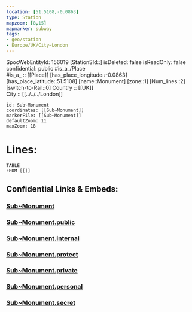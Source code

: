 ```yaml
---
location: [51.5108,-0.0863] 
type: Station 
mapzoom: [8,15] 
mapmarker: subway 
tags:
- geo/station
- Europe/UK/City~London
---
```

SpocWebEntityId: 156019
[StationSId::] 
isDeleted: false
isReadOnly: false
confidential: public
#is_a_/Place  
#is_a_ :: [[Place]] 
[has_place_longitude::-0.0863] 
[has_place_latitude::51.5108] 
[name::Monument] 
[zone::1] 
[Num_lines::2] 
[switch-to-Rail::0] 
Country :: [[UK]]  
City :: [[../../../London]]  


```leaflet
id: Sub~Monument
coordinates: [[Sub~Monument]] 
markerFile: [[Sub~Monument]] 
defaultZoom: 11 
maxZoom: 18
```


# Lines: 
```dataview
TABLE 
FROM [[]] 
```


## Confidential Links & Embeds: 

### [Sub~Monument](/_Standards/Earth/Continent/Europe/Europe~North/UK/England/Regions~England/London,Greater/cities~GreaterLondon/Underground/Station/Sub~Monument.md) 

### [Sub~Monument.public](/_public/Earth/Continent/Europe/Europe~North/UK/England/Regions~England/London,Greater/cities~GreaterLondon/Underground/Station/Sub~Monument.public.md) 

### [Sub~Monument.internal](/_internal/Earth/Continent/Europe/Europe~North/UK/England/Regions~England/London,Greater/cities~GreaterLondon/Underground/Station/Sub~Monument.internal.md) 

### [Sub~Monument.protect](/_protect/Earth/Continent/Europe/Europe~North/UK/England/Regions~England/London,Greater/cities~GreaterLondon/Underground/Station/Sub~Monument.protect.md) 

### [Sub~Monument.private](/_private/Earth/Continent/Europe/Europe~North/UK/England/Regions~England/London,Greater/cities~GreaterLondon/Underground/Station/Sub~Monument.private.md) 

### [Sub~Monument.personal](/_personal/Earth/Continent/Europe/Europe~North/UK/England/Regions~England/London,Greater/cities~GreaterLondon/Underground/Station/Sub~Monument.personal.md) 

### [Sub~Monument.secret](/_secret/Earth/Continent/Europe/Europe~North/UK/England/Regions~England/London,Greater/cities~GreaterLondon/Underground/Station/Sub~Monument.secret.md)

